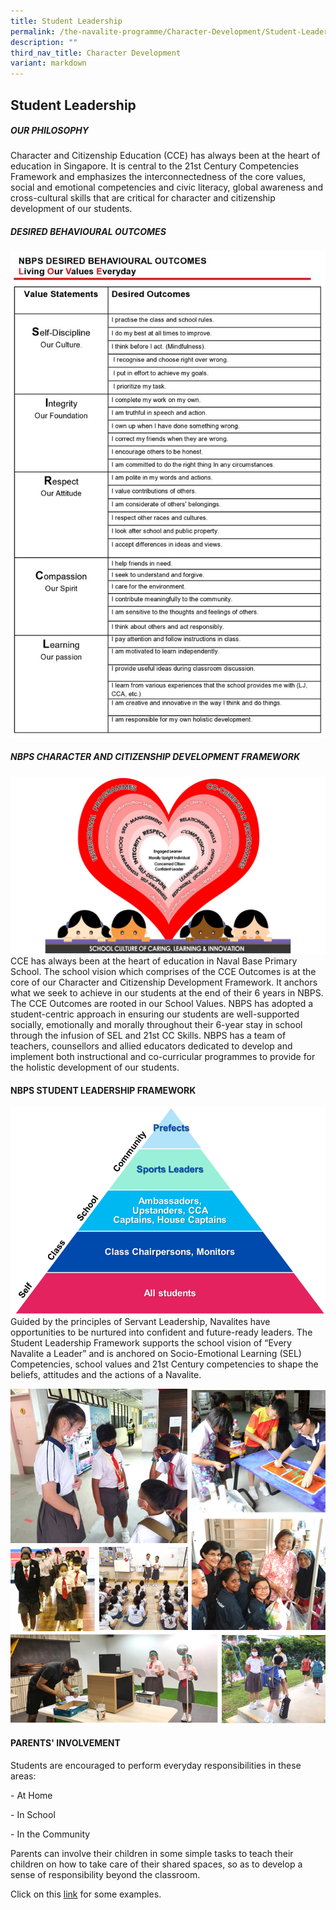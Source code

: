 ```yaml
---
title: Student Leadership
permalink: /the-navalite-programme/Character-Development/Student-Leadership/
description: ""
third_nav_title: Character Development
variant: markdown
---
```

## Student Leadership

##### OUR PHILOSOPHY

Character and Citizenship Education (CCE) has always been at the heart of education in Singapore. It is central to the 21st Century Competencies Framework and emphasizes the interconnectedness of the core values, social and emotional competencies and civic literacy, global awareness and cross-cultural skills that are critical for character and citizenship development of our students.

  

##### DESIRED BEHAVIOURAL OUTCOMES

![](/images/desired%20behavioral%20outcomes.jpeg)

##### NBPS CHARACTER AND CITIZENSHIP DEVELOPMENT FRAMEWORK

![](/images/Presentation1.jpeg)
CCE has always been at the heart of education in Naval Base Primary School. The school vision which comprises of the CCE Outcomes is at the core of our Character and Citizenship Development Framework. It anchors what we seek to achieve in our students at the end of their 6 years in NBPS. The CCE Outcomes are rooted in our School Values. NBPS has adopted a student-centric approach in ensuring our students are well-supported socially, emotionally and morally throughout their 6-year stay in school through the infusion of SEL and 21st CC Skills. NBPS has a team of teachers, counsellors and allied educators dedicated to develop and implement both instructional and co-curricular programmes to provide for the holistic development of our students.

#### NBPS STUDENT LEADERSHIP FRAMEWORK

![](/images/student%20leadership%20framework%202023.png)
Guided by the principles of Servant Leadership, Navalites have opportunities to be nurtured into confident and future-ready leaders. The Student Leadership Framework supports the school vision of “Every Navalite a Leader” and is anchored on Socio-Emotional Learning (SEL) Competencies, school values and 21st Century competencies to shape the beliefs, attitudes and the actions of a Navalite.

![](/images/student%20leadership%202023_1.png)

#### PARENTS' INVOLVEMENT


Students are encouraged to perform everyday responsibilities in these areas:

\- At Home  

\- In School

\- In the Community

 
Parents can involve their children in some simple tasks to teach their children on how to take care of their shared spaces, so as to develop a sense of responsibility beyond the classroom.&nbsp;

Click on this&nbsp;[link](/files/everyday%20responsibilities.pdf) for some examples.